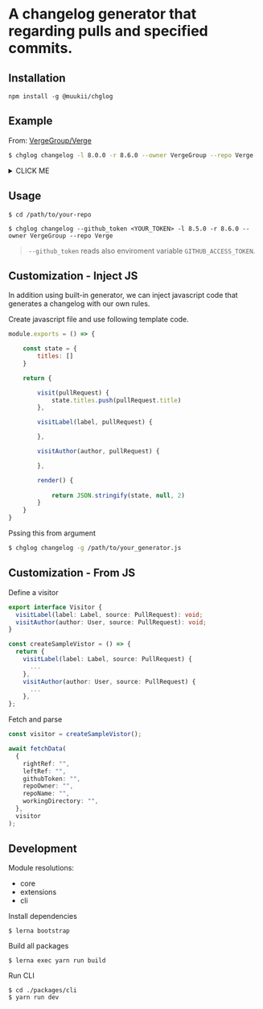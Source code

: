 # A changelog generator that regarding pulls and specified commits.

## Installation

```
npm install -g @muukii/chglog
```

## Example 

From: [VergeGroup/Verge](https://github.com/VergeGroup/Verge)

```sh
$ chglog changelog -l 8.0.0 -r 8.6.0 --owner VergeGroup --repo Verge
```

<details><summary>CLICK ME</summary>
<p>


Number of PRs : 31

|tag|number of PRs|
|--|--:|
|Breaking Changes | 11|
|Performance | 3|
|Rename | 3|
|New Feature | 4|
|Docs | 1|
|Remove Symobl | 1|



### Group: Fix issues (3)
- Make EventEmitter delivering event by commit order. [#222](https://github.com/VergeGroup/Verge/pull/222) by @muukii
  - `Breaking Changes`
- Add runtime sanitizer - Debug only [#220](https://github.com/VergeGroup/Verge/pull/220) by @muukii
- Fix InoutRef's wrapped property [#189](https://github.com/VergeGroup/Verge/pull/189) by @muukii        



### Group: Enhancement (26)
- Reduce reflecting to get performance [#226](https://github.com/VergeGroup/Verge/pull/226) by @muukii
  - `Breaking Changes` `Performance`
- Improve EntityType performance [#224](https://github.com/VergeGroup/Verge/pull/224) by @muukii
  - `Performance`
- Update default queue in sinkPrimitiveValue [#214](https://github.com/VergeGroup/Verge/pull/214) by @muukii
  - `Breaking Changes`
- Reduce the number of Emitters [#216](https://github.com/VergeGroup/Verge/pull/216) by @muukii
- Add runtime sanitizer - Debug only [#220](https://github.com/VergeGroup/Verge/pull/220) by @muukii
- Add documentation [#219](https://github.com/VergeGroup/Verge/pull/219) by @muukii
- Rename MemoizeMap to Pipeline [#211](https://github.com/VergeGroup/Verge/pull/211) by @muukii
  - `Rename`
- Add Sink method to DispatcherType [#208](https://github.com/VergeGroup/Verge/pull/208) by @muukii
  - `New Feature`
- [Experimental] Add creation method of SwiftUI.Binding [#210](https://github.com/VergeGroup/Verge/pull/210) by @muukii
- Support RxSwift 6 [#209](https://github.com/VergeGroup/Verge/pull/209) by @muukii
  - `Breaking Changes` `New Feature` `Performance`
- Update methods of Changes that become to use Comparer instead of closure [#207](https://github.com/VergeGroup/Verge/pull/207) by @muukii
  - `Breaking Changes`
- Add isEmpty to EntityTable [#206](https://github.com/VergeGroup/Verge/pull/206) by @muukii
  - `New Feature`
- Update Rx extension [#202](https://github.com/VergeGroup/Verge/pull/202) by @muukii
- Add method that maps Edge [#201](https://github.com/VergeGroup/Verge/pull/201) by @muukii
  - `Rename`
- Remove Verge/Core [#200](https://github.com/VergeGroup/Verge/pull/200) by @muukii
  - `Breaking Changes`
- Update CachedMapStorage [#199](https://github.com/VergeGroup/Verge/pull/199) by @muukii
  - `New Feature`
- Update how Derived retain itself to publish the value [#198](https://github.com/VergeGroup/Verge/pull/198) by @muukii
- Update cancelling in EventEmitter [#197](https://github.com/VergeGroup/Verge/pull/197) by @muukii
  - `Breaking Changes`
- Fix race-condition in VergeAnyCancellable [#196](https://github.com/VergeGroup/Verge/pull/196) by @muukii
- Drop receive changes itself in Store, Dispatcher [#195](https://github.com/VergeGroup/Verge/pull/195) by @muukii
  - `Breaking Changes`
- [Trivial] Update docs and few renames. [#194](https://github.com/VergeGroup/Verge/pull/194) by @muukii
  - `Docs` `Rename`
- [ORM] context.entities [#192](https://github.com/VergeGroup/Verge/pull/192) by @muukii
- Add precondition [#191](https://github.com/VergeGroup/Verge/pull/191) by @muukii
- Changes get a modification that indicates how the state changed [#190](https://github.com/VergeGroup/Verge/pull/190) by @muukii
- Support assign-assignee from Store [#187](https://github.com/VergeGroup/Verge/pull/187) by @muukii
  - `Breaking Changes` `Remove Symobl`
- Deprecation combined derived method [#184](https://github.com/VergeGroup/Verge/pull/184) by @muukii
  - `Breaking Changes`        


## Other (3)

- Bump ini from 1.3.5 to 1.3.8 in /Docs [#205](https://github.com/VergeGroup/Verge/pull/205) by @dependabot
- Changes default parameter which is queue in sink -> .mainIsolated() [#193](https://github.com/VergeGroup/Verge/pull/193) by @muukii
  - `Breaking Changes`
- Support rx.commitBinder [#188](https://github.com/VergeGroup/Verge/pull/188) by @muukii        


---
<sub>
  Generated by <a href="https://github.com/muukii/chglog">chglog</a>
</sub>;

</p>
</details>

## Usage

```
$ cd /path/to/your-repo
```

```
$ chglog changelog --github_token <YOUR_TOKEN> -l 8.5.0 -r 8.6.0 --owner VergeGroup --repo Verge
```

> `--github_token` reads also enviroment variable `GITHUB_ACCESS_TOKEN`.

## Customization - Inject JS

In addition using built-in generator, we can inject javascript code that generates a changelog with our own rules.

Create javascript file and use following template code.

```js
module.exports = () => {

    const state = {
        titles: []
    }

    return {

        visit(pullRequest) {
            state.titles.push(pullRequest.title)
        },

        visitLabel(label, pullRequest) {

        },

        visitAuthor(author, pullRequest) {

        },

        render() {
            
            return JSON.stringify(state, null, 2)
        }
    }
}
```

Pssing this from argument

```sh
$ chglog changelog -g /path/to/your_generator.js
```

## Customization - From JS

Define a visitor

```ts
export interface Visitor {
  visitLabel(label: Label, source: PullRequest): void;
  visitAuthor(author: User, source: PullRequest): void;
}
```

```ts
const createSampleVistor = () => {
  return {
    visitLabel(label: Label, source: PullRequest) {
      ...
    },
    visitAuthor(author: User, source: PullRequest) {
      ...
    },
};
```

Fetch and parse

```ts
const visitor = createSampleVistor();

await fetchData(
  {
    rightRef: "",
    leftRef: "",
    githubToken: "",
    repoOwner: "",
    repoName: "",
    workingDirectory: "",
  },
  visitor
);
```

## Development

Module resolutions:

- core
- extensions
- cli


Install dependencies

```
$ lerna bootstrap
```

Build all packages

```
$ lerna exec yarn run build
```

Run CLI

```
$ cd ./packages/cli
$ yarn run dev
```
